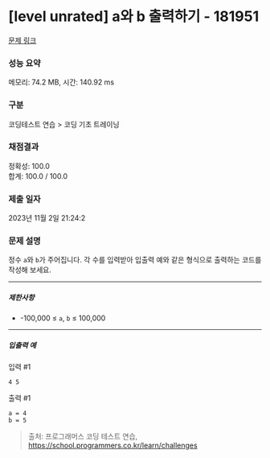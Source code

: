 # [level unrated] a와 b 출력하기 - 181951 

[문제 링크](https://school.programmers.co.kr/learn/courses/30/lessons/181951) 

### 성능 요약

메모리: 74.2 MB, 시간: 140.92 ms

### 구분

코딩테스트 연습 > 코딩 기초 트레이닝

### 채점결과

정확성: 100.0<br/>합계: 100.0 / 100.0

### 제출 일자

2023년 11월 2일 21:24:2

### 문제 설명

<p>정수 <code>a</code>와 <code>b</code>가 주어집니다. 각 수를 입력받아 입출력 예와 같은 형식으로 출력하는 코드를 작성해 보세요.</p>

<hr>

<h5>제한사항</h5>

<ul>
<li>-100,000 ≤ <code>a</code>, <code>b</code> ≤ 100,000</li>
</ul>

<hr>

<h5>입출력 예</h5>

<p>입력 #1</p>
<div class="highlight"><pre class="codehilite" style="position: relative;"><code>4 5
</code><div class="open_grepper_editor" title="Edit &amp; Save To Grepper"></div></pre></div>
<p>출력 #1</p>
<div class="highlight"><pre class="codehilite" style="position: relative;"><code>a = 4
b = 5
</code><div class="open_grepper_editor" title="Edit &amp; Save To Grepper"></div></pre></div>

> 출처: 프로그래머스 코딩 테스트 연습, https://school.programmers.co.kr/learn/challenges